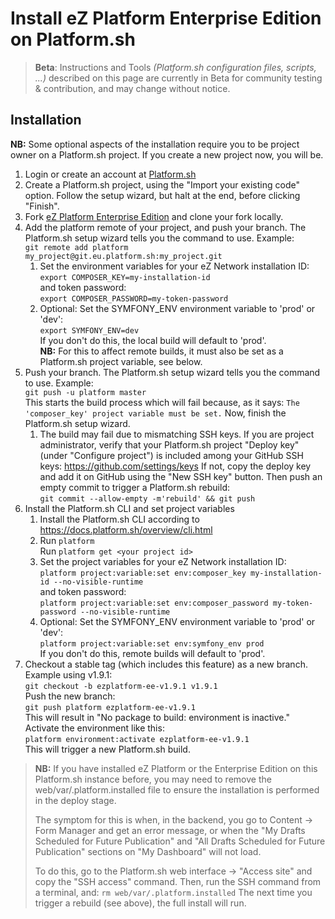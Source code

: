 # Install eZ Platform Enterprise Edition on Platform.sh

> **Beta**: Instructions and Tools *(Platform.sh configuration files, scripts, ...)* described on this page are currently in Beta for community testing & contribution, and may change without notice.

## Installation
**NB:** Some optional aspects of the installation require you to be project owner on a Platform.sh project. If you create a new project now, you will be.

1. Login or create an account at [Platform.sh](https://platform.sh)
1. Create a Platform.sh project, using the "Import your existing code" option. Follow the setup wizard, but halt at the end, before clicking "Finish".
1. Fork [eZ Platform Enterprise Edition](https://github.com/ezsystems/ezplatform-ee/) and clone your fork locally.
1. Add the platform remote of your project, and push your branch. The Platform.sh setup wizard tells you the command to use. Example:  
   `git remote add platform my_project@git.eu.platform.sh:my_project.git`
   1. Set the environment variables for your eZ Network installation ID:  
      `export COMPOSER_KEY=my-installation-id`  
      and token password:  
      `export COMPOSER_PASSWORD=my-token-password`
   1. Optional: Set the SYMFONY_ENV environment variable to 'prod' or 'dev':  
      `export SYMFONY_ENV=dev`  
      If you don't do this, the local build will default to 'prod'.  
      **NB:** For this to affect remote builds, it must also be set as a Platform.sh project variable, see below.
1. Push your branch. The Platform.sh setup wizard tells you the command to use. Example:  
   `git push -u platform master`  
   This starts the build process which will fail because, as it says: `The 'composer_key' project variable must be set.`
   Now, finish the Platform.sh setup wizard.
   1. The build may fail due to mismatching SSH keys. If you are project administrator, verify that your Platform.sh project "Deploy key" (under "Configure project") is included among your GitHub SSH keys: https://github.com/settings/keys If not, copy the deploy key and add it on GitHub using the "New SSH key" button. Then push an empty commit to trigger a Platform.sh rebuild:  
      `git commit --allow-empty -m'rebuild' && git push`
1. Install the Platform.sh CLI and set project variables
   1. Install the Platform.sh CLI according to https://docs.platform.sh/overview/cli.html
   1. Run `platform`  
      Run `platform get <your project id>`
   1. Set the project variables for your eZ Network installation ID:  
      `platform project:variable:set env:composer_key my-installation-id --no-visible-runtime`  
      and token password:  
      `platform project:variable:set env:composer_password my-token-password --no-visible-runtime`
   1. Optional: Set the SYMFONY_ENV environment variable to 'prod' or 'dev':  
      `platform project:variable:set env:symfony_env prod`  
      If you don't do this, remote builds will default to 'prod'.
1. Checkout a stable tag (which includes this feature) as a new branch. Example using v1.9.1:  
   `git checkout -b ezplatform-ee-v1.9.1 v1.9.1`  
   Push the new branch:  
   `git push platform ezplatform-ee-v1.9.1`  
   This will result in "No package to build: environment is inactive." Activate the environment like this:  
   `platform environment:activate ezplatform-ee-v1.9.1`  
   This will trigger a new Platform.sh build.

> **NB:** If you have installed eZ Platform or the Enterprise Edition on this Platform.sh instance before, you may need to remove the web/var/.platform.installed file to ensure the installation is performed in the deploy stage.
>
> The symptom for this is when, in the backend, you go to Content -> Form Manager and get an error message, or when the "My Drafts Scheduled for Future Publication" and "All Drafts Scheduled for Future Publication" sections on "My Dashboard" will not load.
>
> To do this, go to the Platform.sh web interface -> "Access site" and copy the "SSH access" command. Then, run the SSH command from a terminal, and:
> `rm web/var/.platform.installed`
> The next time you trigger a rebuild (see above), the full install will run.
